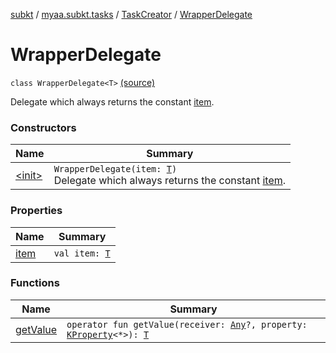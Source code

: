 [subkt](../../../index.md) / [myaa.subkt.tasks](../../index.md) / [TaskCreator](../index.md) / [WrapperDelegate](./index.md)

# WrapperDelegate

`class WrapperDelegate<T>` [(source)](https://github.com/Myaamori/SubKt/blob/master/src/main/kotlin/myaa/subkt/tasks/tasks.kt#L243)

Delegate which always returns the constant [item](item.md).

### Constructors

| Name | Summary |
|---|---|
| [&lt;init&gt;](-init-.md) | `WrapperDelegate(item: `[`T`](index.md#T)`)`<br>Delegate which always returns the constant [item](item.md). |

### Properties

| Name | Summary |
|---|---|
| [item](item.md) | `val item: `[`T`](index.md#T) |

### Functions

| Name | Summary |
|---|---|
| [getValue](get-value.md) | `operator fun getValue(receiver: `[`Any`](https://kotlinlang.org/api/latest/jvm/stdlib/kotlin/-any/index.html)`?, property: `[`KProperty`](https://kotlinlang.org/api/latest/jvm/stdlib/kotlin.reflect/-k-property/index.html)`<*>): `[`T`](index.md#T) |
